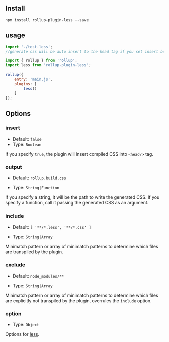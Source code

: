 ## Install

```node
npm install rollup-plugin-less --save
```

## usage

```js
import './test.less';
//generate css will be auto insert to the head tag if you set insert be true
```

```js
import { rollup } from 'rollup';
import less from 'rollup-plugin-less';

rollup({
    entry: 'main.js',
    plugins: [
        less()
    ]
});
```


## Options

### insert

+ Default: `false`
+ Type: `Boolean`

If you specify `true`, the plugin will insert compiled CSS into `<head/>` tag.

### output

+ Default: `rollup.build.css`

+ Type: `String|Function`

If you specify a string, it will be the path to write the generated CSS.
If you specify a function, call it passing the generated CSS as an argument.

### include

+ Default: `[ '**/*.less', '**/*.css' ]`

+ Type: `String|Array`

Minimatch pattern or array of minimatch patterns to determine which files are transpiled by the plugin.

### exclude

+ Default: `node_modules/**`

+ Type: `String|Array`

Minimatch pattern or array of minimatch patterns to determine which files are explicitly not transpiled by the plugin, overrules the `include` option.

### option

+ Type: `Object`

Options for [less](http://lesscss.org/usage/#programmatic-usage).
